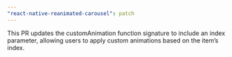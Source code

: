 ```yaml
---
"react-native-reanimated-carousel": patch
---
```


This PR updates the customAnimation function signature to include an index parameter, allowing users to apply custom animations based on the item’s index.